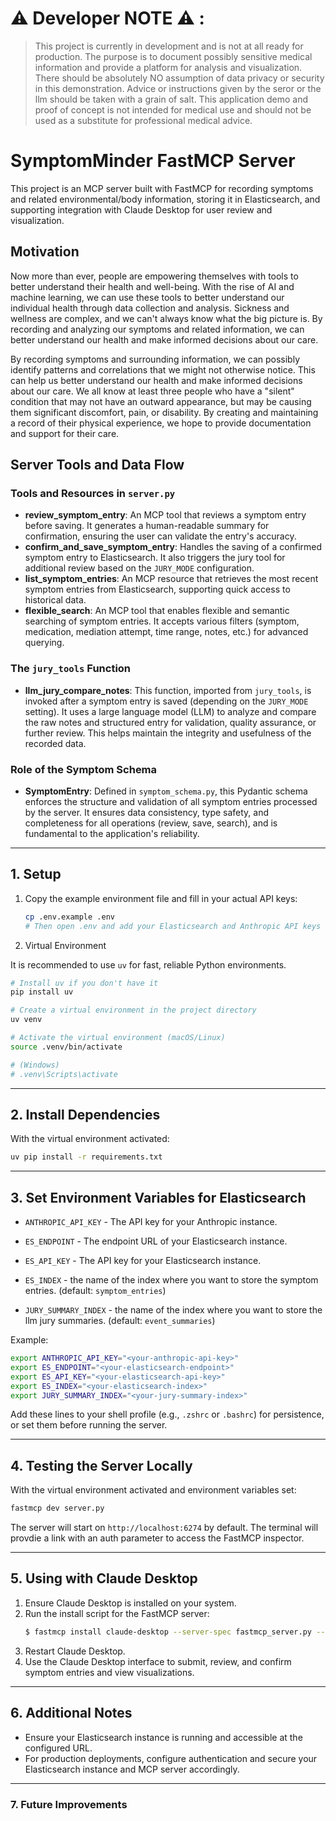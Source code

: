 # ⚠️ Developer NOTE ⚠️ :
 > This project is currently in development and is not at all ready for production. The purpose is to document possibly sensitive medical information and provide a platform for analysis and visualization. There should be absolutely NO assumption of data privacy or security in this demonstration. Advice or instructions given by the seror or the llm should be taken with a grain of salt. This application demo and proof of concept is not intended for medical use and should not be used as a substitute for professional medical advice.

# SymptomMinder FastMCP Server

This project is an MCP server built with FastMCP for recording symptoms and related environmental/body information, storing it in Elasticsearch, and supporting integration with Claude Desktop for user review and visualization.

## Motivation
Now more than ever, people are empowering themselves with tools to better understand their health and well-being. With the rise of AI and machine learning, we can use these tools to better understand our individual health through data collection and analysis. Sickness and wellness are complex, and we can't always know what the big picture is. By recording and analyzing our symptoms and related information, we can better understand our health and make informed decisions about our care. 

By recording symptoms and surrounding information, we can possibly identify patterns and correlations that we might not otherwise notice. This can help us better understand our health and make informed decisions about our care. We all know at least three people who have a "silent" condition that may not have an outward appearance, but may be causing them significant discomfort, pain, or disability. By creating and maintaining a record of their physical experience, we hope to provide documentation and support for their care. 

## Server Tools and Data Flow

### Tools and Resources in `server.py`

- **review_symptom_entry**: An MCP tool that reviews a symptom entry before saving. It generates a human-readable summary for confirmation, ensuring the user can validate the entry's accuracy.
- **confirm_and_save_symptom_entry**: Handles the saving of a confirmed symptom entry to Elasticsearch. It also triggers the jury tool for additional review based on the `JURY_MODE` configuration.
- **list_symptom_entries**: An MCP resource that retrieves the most recent symptom entries from Elasticsearch, supporting quick access to historical data.
- **flexible_search**: An MCP tool that enables flexible and semantic searching of symptom entries. It accepts various filters (symptom, medication, mediation attempt, time range, notes, etc.) for advanced querying.

### The `jury_tools` Function

- **llm_jury_compare_notes**: This function, imported from `jury_tools`, is invoked after a symptom entry is saved (depending on the `JURY_MODE` setting). It uses a large language model (LLM) to analyze and compare the raw notes and structured entry for validation, quality assurance, or further review. This helps maintain the integrity and usefulness of the recorded data.

### Role of the Symptom Schema

- **SymptomEntry**: Defined in `symptom_schema.py`, this Pydantic schema enforces the structure and validation of all symptom entries processed by the server. It ensures data consistency, type safety, and completeness for all operations (review, save, search), and is fundamental to the application's reliability.

---

## 1. Setup

1. Copy the example environment file and fill in your actual API keys:

   ```sh
   cp .env.example .env
   # Then open .env and add your Elasticsearch and Anthropic API keys
   ```

2. Virtual Environment

It is recommended to use `uv` for fast, reliable Python environments.

```bash
# Install uv if you don't have it
pip install uv

# Create a virtual environment in the project directory
uv venv

# Activate the virtual environment (macOS/Linux)
source .venv/bin/activate

# (Windows)
# .venv\Scripts\activate
```

---

## 2. Install Dependencies

With the virtual environment activated:

```bash
uv pip install -r requirements.txt
```

---

## 3. Set Environment Variables for Elasticsearch

- `ANTHROPIC_API_KEY` - The API key for your Anthropic instance.
 
- `ES_ENDPOINT` - The endpoint URL of your Elasticsearch instance. 

- `ES_API_KEY` - The API key for your Elasticsearch instance.

- `ES_INDEX` - the name of the index where you want to store the symptom entries. (default: `symptom_entries`)

- `JURY_SUMMARY_INDEX` - the name of the index where you want to store the llm jury summaries. (default: `event_summaries`)


Example:

```bash
export ANTHROPIC_API_KEY="<your-anthropic-api-key>"
export ES_ENDPOINT="<your-elasticsearch-endpoint>"
export ES_API_KEY="<your-elasticsearch-api-key>"
export ES_INDEX="<your-elasticsearch-index>"
export JURY_SUMMARY_INDEX="<your-jury-summary-index>"
```

Add these lines to your shell profile (e.g., `.zshrc` or `.bashrc`) for persistence, or set them before running the server.

---

## 4. Testing the Server Locally

With the virtual environment activated and environment variables set:

```bash
fastmcp dev server.py
```

The server will start on `http://localhost:6274` by default. The terminal will provdie a link with an auth parameter to access the FastMCP inspector.

---

## 5. Using with Claude Desktop

1. Ensure Claude Desktop is installed on your system.
2. Run the install script for the FastMCP server:
    ```bash
    $ fastmcp install claude-desktop --server-spec fastmcp_server.py --name "Symptom Minder"
    ```
3. Restart Claude Desktop.
4. Use the Claude Desktop interface to submit, review, and confirm symptom entries and view visualizations.

---

## 6. Additional Notes

- Ensure your Elasticsearch instance is running and accessible at the configured URL.
- For production deployments, configure authentication and secure your Elasticsearch instance and MCP server accordingly.
---


### 7. Future Improvements


